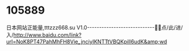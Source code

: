 # 105889
日本网站正能量,tttzzz668.su V1.0----------------------------💮💮点/此/进/入/http://www.baidu.com/link?url=NoK8PT47PahMhFH8Vie_jnciyIKNTTtVBQKpill6udK&amp;wd
